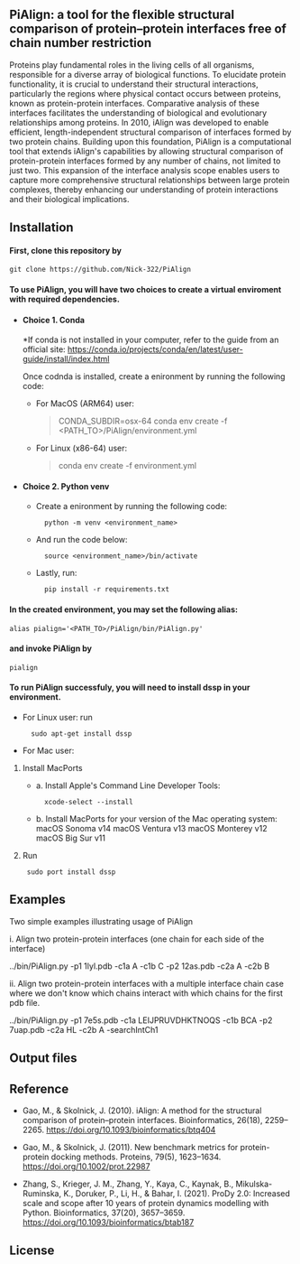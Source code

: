 ## PiAlign: a tool for the flexible structural comparison of protein–protein interfaces free of chain number restriction

Proteins play fundamental roles in the living cells of all organisms, responsible for a diverse array of biological functions. ​To elucidate protein functionality, it is crucial to understand their structural interactions, particularly the regions where physical contact occurs between proteins, known as protein-protein interfaces. Comparative analysis of these interfaces facilitates the understanding of biological and evolutionary relationships among proteins. In 2010, iAlign was developed to enable efficient, length-independent structural comparison of interfaces formed by two protein chains. Building upon this foundation, PiAlign is a computational tool that extends iAlign's capabilities by allowing structural comparison of protein-protein interfaces formed by any number of chains, not limited to just two. This expansion of the interface analysis scope enables users to capture more comprehensive structural relationships between large protein complexes, thereby enhancing our understanding of protein interactions and their biological implications.


## Installation

#### First, clone this repository by

	git clone https://github.com/Nick-322/PiAlign

#### To use PiAlign, you will have two choices to create a virtual enviroment with required dependencies.

* #### Choice 1. Conda

	*If conda is not installed in your computer, refer to the guide from an official site:
	https://conda.io/projects/conda/en/latest/user-guide/install/index.html


	Once codnda is installed, create a enironment by running the following code:
	* For MacOS (ARM64) user:
		> CONDA_SUBDIR=osx-64 conda env create -f <PATH_TO>/PiAlign/environment.yml


	* For Linux (x86-64) user:
		> conda env create -f environment.yml



* #### Choice 2. Python venv
	* Create a enironment by running the following code:

			python -m venv <environment_name>


	* And run the code below:

			source <environment_name>/bin/activate


	* Lastly, run:

			pip install -r requirements.txt



#### In the created environment, you may set the following alias:

	alias pialign='<PATH_TO>/PiAlign/bin/PiAlign.py'

#### and invoke PiAlign by

  	pialign



#### To run PiAlign successfuly, you will need to install dssp in your environment. ###
* For Linux user: run 

		sudo apt-get install dssp

* For Mac user:
1. Install MacPorts
	* a. Install Apple's Command Line Developer Tools: 
	    		
			xcode-select --install
	  
	* b. Install MacPorts for your version of the Mac operating system:
			macOS Sonoma v14
			macOS Ventura v13
			macOS Monterey v12
			macOS Big Sur v11

2. Run 			

		sudo port install dssp

## Examples

Two simple examples illustrating usage of PiAlign

i. Align two protein-protein interfaces (one chain for each side of the interface)

../bin/PiAlign.py -p1 1lyl.pdb -c1a A -c1b C -p2 12as.pdb -c2a A -c2b B



ii. Align two protein-protein interfaces with a multiple interface chain case where we don't know which chains interact with which chains for the first pdb file.

../bin/PiAlign.py -p1 7e5s.pdb -c1a LEIJPRUVDHKTNOQS -c1b BCA -p2 7uap.pdb -c2a HL -c2b A -searchIntCh1



## Output files


## Reference

- Gao, M., & Skolnick, J. (2010). iAlign: A method for the structural comparison of protein–protein interfaces. Bioinformatics, 26(18), 2259–2265. https://doi.org/10.1093/bioinformatics/btq404

- Gao, M., & Skolnick, J. (2011). New benchmark metrics for protein-protein docking methods. Proteins, 79(5), 1623–1634. https://doi.org/10.1002/prot.22987

- Zhang, S., Krieger, J. M., Zhang, Y., Kaya, C., Kaynak, B., Mikulska-Ruminska, K., Doruker, P., Li, H., & Bahar, I. (2021). ProDy 2.0: Increased scale and scope after 10 years of protein dynamics modelling with Python. Bioinformatics, 37(20), 3657–3659. https://doi.org/10.1093/bioinformatics/btab187


## License
